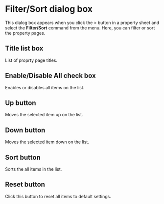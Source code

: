 # Filter/Sort dialog box

This dialog box appears when you click the > button in a property sheet and select the **Filter/Sort** command from the menu. Here, you can filter or sort the property pages.

## Title list box

List of proprty page titles.

## Enable/Disable All check box

Enables or disables all items on the list.

## Up button

Moves the selected item up on the list.

## Down button

Moves the selected item down on the list.

## Sort button

Sorts the all items in the list.

## Reset button

Click this button to reset all items to default settings.

